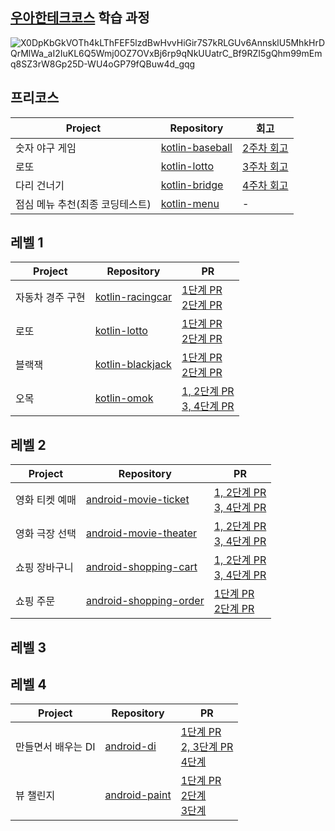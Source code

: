 ## [우아한테크코스](https://www.woowacourse.io/) 학습 과정

![X0DpKbGkVOTh4kLThFEF5lzdBwHvvHiGir7S7kRLGUv6AnnsklU5MhkHrDQrMlWa_aI2IuKL6Q5Wmj0OZ7OVxBj6rp9qNkUUatrC_Bf9RZI5gQhm99mEmq8SZ3rW8Gp25D-WU4oGP79fQBuw4d_gqg](https://github.com/tmdgh1592/buna-woowacourse/assets/56534241/145f8e0b-2bac-4d46-88f8-f56e557b6517)


## 프리코스

|Project|Repository|회고|
|------|---|---|
|숫자 야구 게임|[kotlin-baseball](https://github.com/tmdgh1592/kotlin-baseball/tree/tmdgh1592)|[2주차 회고](https://itstory1592.tistory.com/92)|
|로또|[kotlin-lotto](https://github.com/tmdgh1592/kotlin-lotto/tree/tmdgh1592)|[3주차 회고](https://itstory1592.tistory.com/93)|
|다리 건너기|[kotlin-bridge](https://github.com/tmdgh1592/kotlin-bridge/tree/tmdgh1592)|[4주차 회고](https://itstory1592.tistory.com/94)|
|점심 메뉴 추천(최종 코딩테스트)|[kotlin-menu](https://github.com/tmdgh1592/kotlin-menu/tree/tmdgh1592)|-|

## 레벨 1

|Project|Repository|PR|
|------|---|---|
|자동차 경주 구현|[kotlin-racingcar](https://github.com/woowacourse/kotlin-racingcar/tree/tmdgh1592)|[1단계 PR](https://github.com/woowacourse/kotlin-racingcar/pull/47) <br> [2단계 PR](https://github.com/woowacourse/kotlin-racingcar/pull/64)|
|로또|[kotlin-lotto](https://github.com/woowacourse/kotlin-lotto/tree/tmdgh1592)|[1단계 PR](https://github.com/woowacourse/kotlin-lotto/pull/22) <br> [2단계 PR](https://github.com/woowacourse/kotlin-lotto/pull/30)|
|블랙잭|[kotlin-blackjack](https://github.com/woowacourse/kotlin-blackjack/tree/tmdgh1592)|[1단계 PR](https://github.com/woowacourse/kotlin-blackjack/pull/29) <br> [2단계 PR](https://github.com/woowacourse/kotlin-blackjack/pull/51)|
|오목|[kotlin-omok](https://github.com/woowacourse/kotlin-omok/tree/tmdgh1592)|[1, 2단계 PR](https://github.com/woowacourse/kotlin-omok/pull/24) <br> [3, 4단계 PR](https://github.com/woowacourse/kotlin-omok/pull/32)|

## 레벨 2

|Project|Repository|PR|
|------|---|---|
|영화 티켓 예매|[android-movie-ticket](https://github.com/woowacourse/android-movie-ticket/tree/tmdgh1592)|[1, 2단계 PR](https://github.com/woowacourse/android-movie-ticket/pull/24) <br> [3, 4단계 PR](https://github.com/woowacourse/android-movie-ticket/pull/26)|
|영화 극장 선택|[android-movie-theater](https://github.com/woowacourse/android-movie-theater/tree/tmdgh1592)|[1, 2단계 PR](https://github.com/woowacourse/android-movie-theater/pull/15) <br> [3, 4단계 PR](https://github.com/woowacourse/android-movie-theater/pull/33)|
|쇼핑 장바구니|[android-shopping-cart](https://github.com/woowacourse/android-shopping-cart/tree/tmdgh1592)|[1, 2단계 PR](https://github.com/woowacourse/android-shopping-cart/pull/25) <br> [3, 4단계 PR](https://github.com/woowacourse/android-shopping-cart/pull/45)|
|쇼핑 주문|[android-shopping-order](https://github.com/woowacourse/android-shopping-order/tree/tmdgh1592)|[1단계 PR](https://github.com/woowacourse/android-shopping-order/pull/22) <br> [2단계 PR](https://github.com/woowacourse/android-shopping-order/pull/26)|

## 레벨 3


## 레벨 4

|Project|Repository|PR|
|------|---|---|
|만들면서 배우는 DI|[android-di](https://github.com/woowacourse/android-di/tree/tmdgh1592)|[1단계 PR](https://github.com/woowacourse/android-di/pull/2) <br> [2, 3단계 PR](https://github.com/woowacourse/android-di/pull/29) <br> [4단계]( https://github.com/woowacourse/android-di/pull/52)|
|뷰 챌린지|[android-paint](https://github.com/woowacourse/android-paint/tree/tmdgh1592)|[1단계 PR](https://github.com/woowacourse/android-paint/pull/6) <br> [2단계](https://github.com/woowacourse/android-paint/pull/32) <br> [3단계](https://github.com/woowacourse/android-paint/pull/50)|
